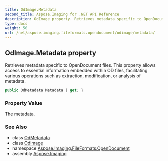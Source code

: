 ```yaml
---
title: OdImage.Metadata
second_title: Aspose.Imaging for .NET API Reference
description: OdImage property. Retrieves metadata specific to OpenDocument files. This property allows access to essential information embedded within OD files facilitating various operations such as extraction modification or analysis of metadata
type: docs
weight: 50
url: /net/aspose.imaging.fileformats.opendocument/odimage/metadata/
---
```

## OdImage.Metadata property

Retrieves metadata specific to OpenDocument files. This property allows access to essential information embedded within OD files, facilitating various operations such as extraction, modification, or analysis of metadata.

```csharp
public OdMetadata Metadata { get; }
```

### Property Value

The metadata.

### See Also

* class [OdMetadata](../../../aspose.imaging.fileformats.opendocument.objects/odmetadata/)
* class [OdImage](../)
* namespace [Aspose.Imaging.FileFormats.OpenDocument](../../odimage/)
* assembly [Aspose.Imaging](../../../)


